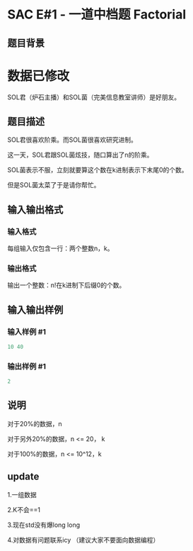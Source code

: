 # SAC E#1 - 一道中档题 Factorial

## 题目背景

# 数据已修改

SOL君（炉石主播）和SOL菌（完美信息教室讲师）是好朋友。

## 题目描述

SOL君很喜欢阶乘。而SOL菌很喜欢研究进制。

这一天，SOL君跟SOL菌炫技，随口算出了n的阶乘。

SOL菌表示不服，立刻就要算这个数在k进制表示下末尾0的个数。

但是SOL菌太菜了于是请你帮忙。

## 输入输出格式

### 输入格式

每组输入仅包含一行：两个整数n，k。

### 输出格式

输出一个整数：n!在k进制下后缀0的个数。

## 输入输出样例

### 输入样例 #1

```cpp
10 40
```


### 输出样例 #1

```cpp
2
```


## 说明

对于20%的数据，n 

对于另外20%的数据，n <= 20， k 

对于100%的数据，n <= 10^12，k 

## update

1.一组数据

2.K不会==1

3.现在std没有爆long long

4.对数据有问题联系icy （建议大家不要面向数据编程）

